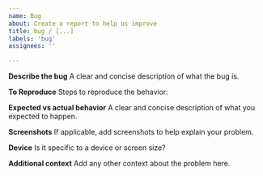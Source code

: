 ```yaml
---
name: Bug
about: Create a report to help us improve
title: bug / [...]
labels: 'bug'
assignees: ''

---
```


**Describe the bug**
A clear and concise description of what the bug is.

**To Reproduce**
Steps to reproduce the behavior:

**Expected vs actual behavior**
A clear and concise description of what you expected to happen.

**Screenshots**
If applicable, add screenshots to help explain your problem.

**Device**
Is it specific to a device or screen size?

**Additional context**
Add any other context about the problem here.
